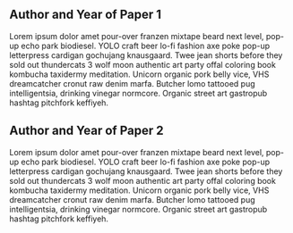 ## Author and Year of Paper 1

Lorem ipsum dolor amet pour-over franzen mixtape beard next level, pop-up echo park biodiesel. YOLO craft beer lo-fi fashion axe poke pop-up letterpress cardigan gochujang knausgaard. Twee jean shorts before they sold out thundercats 3 wolf moon authentic art party offal coloring book kombucha taxidermy meditation. Unicorn organic pork belly vice, VHS dreamcatcher cronut raw denim marfa. Butcher lomo tattooed pug intelligentsia, drinking vinegar normcore. Organic street art gastropub hashtag pitchfork keffiyeh.

## Author and Year of Paper 2

Lorem ipsum dolor amet pour-over franzen mixtape beard next level, pop-up echo park biodiesel. YOLO craft beer lo-fi fashion axe poke pop-up letterpress cardigan gochujang knausgaard. Twee jean shorts before they sold out thundercats 3 wolf moon authentic art party offal coloring book kombucha taxidermy meditation. Unicorn organic pork belly vice, VHS dreamcatcher cronut raw denim marfa. Butcher lomo tattooed pug intelligentsia, drinking vinegar normcore. Organic street art gastropub hashtag pitchfork keffiyeh.
